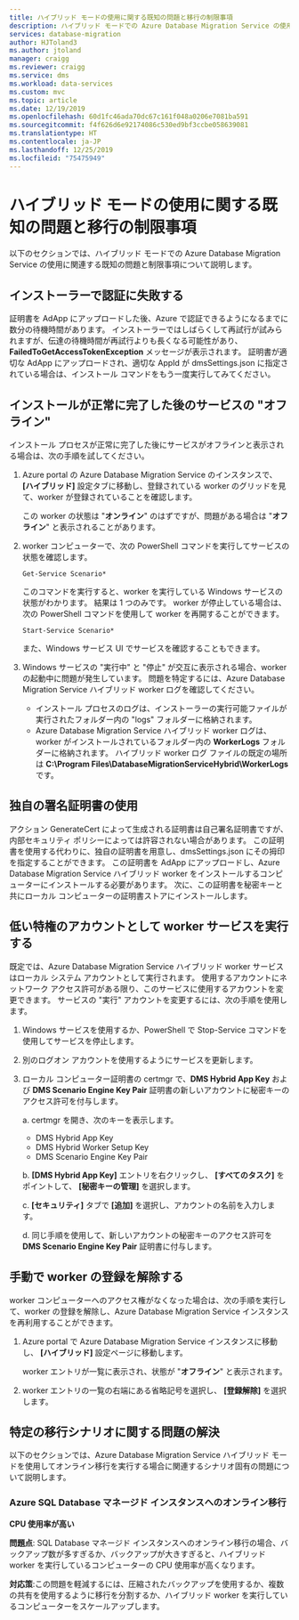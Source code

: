 ```yaml
---
title: ハイブリッド モードの使用に関する既知の問題と移行の制限事項
description: ハイブリッド モードでの Azure Database Migration Service の使用に関する既知の問題と移行の制限事項について説明します。
services: database-migration
author: HJToland3
ms.author: jtoland
manager: craigg
ms.reviewer: craigg
ms.service: dms
ms.workload: data-services
ms.custom: mvc
ms.topic: article
ms.date: 12/19/2019
ms.openlocfilehash: 60d1fc46ada70dc67c161f048a0206e7081ba591
ms.sourcegitcommit: f4f626d6e92174086c530ed9bf3ccbe058639081
ms.translationtype: HT
ms.contentlocale: ja-JP
ms.lasthandoff: 12/25/2019
ms.locfileid: "75475949"
---
```

# <a name="known-issuesmigration-limitations-with-using-hybrid-mode"></a>ハイブリッド モードの使用に関する既知の問題と移行の制限事項

以下のセクションでは、ハイブリッド モードでの Azure Database Migration Service の使用に関連する既知の問題と制限事項について説明します。

## <a name="installer-fails-to-authenticate"></a>インストーラーで認証に失敗する

証明書を AdApp にアップロードした後、Azure で認証できるようになるまでに数分の待機時間があります。 インストーラーではしばらくして再試行が試みられますが、伝達の待機時間が再試行よりも長くなる可能性があり、**FailedToGetAccessTokenException** メッセージが表示されます。 証明書が適切な AdApp にアップロードされ、適切な AppId が dmsSettings.json に指定されている場合は、インストール コマンドをもう一度実行してみてください。

## <a name="service-offline-after-successful-installation"></a>インストールが正常に完了した後のサービスの "オフライン"

インストール プロセスが正常に完了した後にサービスがオフラインと表示される場合は、次の手順を試してください。

1. Azure portal の Azure Database Migration Service のインスタンスで、 **[ハイブリッド]** 設定タブに移動し、登録されている worker のグリッドを見て、worker が登録されていることを確認します。

    この worker の状態は "**オンライン**" のはずですが、問題がある場合は "**オフライン**" と表示されることがあります。

2. worker コンピューターで、次の PowerShell コマンドを実行してサービスの状態を確認します。

    ```
    Get-Service Scenario*
    ```

    このコマンドを実行すると、worker を実行している Windows サービスの状態がわかります。 結果は 1 つのみです。 worker が停止している場合は、次の PowerShell コマンドを使用して worker を再開することができます。

    ```
    Start-Service Scenario*
    ```

    また、Windows サービス UI でサービスを確認することもできます。

3. Windows サービスの "実行中" と "停止" が交互に表示される場合、worker の起動中に問題が発生しています。 問題を特定するには、Azure Database Migration Service ハイブリッド worker ログを確認してください。

    - インストール プロセスのログは、インストーラーの実行可能ファイルが実行されたフォルダー内の "logs" フォルダーに格納されます。
    - Azure Database Migration Service ハイブリッド worker ログは、worker がインストールされているフォルダー内の **WorkerLogs** フォルダーに格納されます。 ハイブリッド worker ログ ファイルの既定の場所は **C:\Program Files\DatabaseMigrationServiceHybrid\WorkerLogs** です。

## <a name="using-your-own-signed-certificate"></a>独自の署名証明書の使用

アクション GenerateCert によって生成される証明書は自己署名証明書ですが、内部セキュリティ ポリシーによっては許容されない場合があります。 この証明書を使用する代わりに、独自の証明書を用意し、dmsSettings.json にその拇印を指定することができます。 この証明書を AdApp にアップロードし、Azure Database Migration Service ハイブリッド worker をインストールするコンピューターにインストールする必要があります。 次に、この証明書を秘密キーと共にローカル コンピューターの証明書ストアにインストールします。

## <a name="running-the-worker-service-as-a-low-privilege-account"></a>低い特権のアカウントとして worker サービスを実行する

既定では、Azure Database Migration Service ハイブリッド worker サービスはローカル システム アカウントとして実行されます。 使用するアカウントにネットワーク アクセス許可がある限り、このサービスに使用するアカウントを変更できます。 サービスの "実行" アカウントを変更するには、次の手順を使用します。

1. Windows サービスを使用するか、PowerShell で Stop-Service コマンドを使用してサービスを停止します。

2. 別のログオン アカウントを使用するようにサービスを更新します。

3. ローカル コンピューター証明書の certmgr で、**DMS Hybrid App Key** および **DMS Scenario Engine Key Pair** 証明書の新しいアカウントに秘密キーのアクセス許可を付与します。

    a. certmgr を開き、次のキーを表示します。

    - DMS Hybrid App Key
    - DMS Hybrid Worker Setup Key
    - DMS Scenario Engine Key Pair

    b. **[DMS Hybrid App Key]** エントリを右クリックし、 **[すべてのタスク]** をポイントして、 **[秘密キーの管理]** を選択します。

    c. **[セキュリティ]** タブで **[追加]** を選択し、アカウントの名前を入力します。

    d. 同じ手順を使用して、新しいアカウントの秘密キーのアクセス許可を **DMS Scenario Engine Key Pair** 証明書に付与します。

## <a name="unregistering-the-worker-manually"></a>手動で worker の登録を解除する

worker コンピューターへのアクセス権がなくなった場合は、次の手順を実行して、worker の登録を解除し、Azure Database Migration Service インスタンスを再利用することができます。

1. Azure portal で Azure Database Migration Service インスタンスに移動し、 **[ハイブリッド]** 設定ページに移動します。

   worker エントリが一覧に表示され、状態が "**オフライン**" と表示されます。

2. worker エントリの一覧の右端にある省略記号を選択し、 **[登録解除]** を選択します。

## <a name="addressing-issues-for-specific-migration-scenarios"></a>特定の移行シナリオに関する問題の解決

以下のセクションでは、Azure Database Migration Service ハイブリッド モードを使用してオンライン移行を実行する場合に関連するシナリオ固有の問題について説明します。

### <a name="online-migrations-to-azure-sql-database-managed-instance"></a>Azure SQL Database マネージド インスタンスへのオンライン移行

**CPU 使用率が高い**

**問題点**: SQL Database マネージド インスタンスへのオンライン移行の場合、バックアップ数が多すぎるか、バックアップが大きすぎると、ハイブリッド worker を実行しているコンピューターの CPU 使用率が高くなります。

**対応策**:この問題を軽減するには、圧縮されたバックアップを使用するか、複数の共有を使用するように移行を分割するか、ハイブリッド worker を実行しているコンピューターをスケールアップします。
